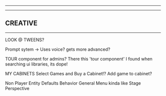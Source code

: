--------------------------------------------------------------------------------------
--------------------------------------------------------------------------------------
CREATIVE
--------------------------------------------------------------------------------------
--------------------------------------------------------------------------------------

LOOK @ TWEENS?

Prompt sytem -> Uses voice? gets more advanced?

TOUR component for admins? There this 'tour component' I found when searching ui libraries, its dope!

MY CABINETS
  Select Games and Buy a Cabinet!?
  Add game to cabinet?

Non Player Entity Defaults
  Behavior General Menu kinda like Stage Perspective
